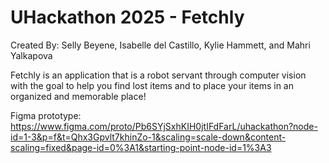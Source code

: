 # UHackathon 2025 - Fetchly

Created By: Selly Beyene, Isabelle del Castillo, Kylie Hammett, and Mahri Yalkapova

Fetchly is an application that is a robot servant through computer vision with the goal to help you find lost items and to place your items in an organized and memorable place!

Figma prototype: 
https://www.figma.com/proto/Pb6SYjSxhKIH0jtIFdFarL/uhackathon?node-id=1-3&p=f&t=Qhx3Gpvlt7khinZo-1&scaling=scale-down&content-scaling=fixed&page-id=0%3A1&starting-point-node-id=1%3A3

